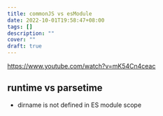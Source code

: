 ```yaml
---
title: commonJS vs esModule
date: 2022-10-01T19:58:47+08:00
tags: []
description: ""
cover: ""
draft: true
---
```



https://www.youtube.com/watch?v=mK54Cn4ceac


## runtime vs parsetime




- dirname is not defined in ES module scope
